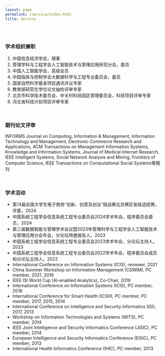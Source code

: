 ```yaml
---
layout: page
permalink: /service/index.html
title: Service
---
```



  <br>

### 学术组织兼职

1. 中国信息经济学会，理事
2. 管理学科与工程学会人工智能技术与管理应用研究分会，委员
3. 中国人工智能学会，高级会员
4. 中国指挥与控制学会大数据科学与工程专业委员会，委员
5. 国家自然科学基金项目通讯评议专家
6. 教育部研究生学位论文抽检评审专家
7. 北京市科学技术委员会、中关村科技园区管理委员会，科技项目评审专家
8. 河北省科技计划项目评审专家

  <br>

### 期刊论文评审

INFORMS Journal on Computing, Information & Management, Information Technology and Management, Electronic Commerce Research and Applications, ACM Transactions on Management Information Systems, Knowledge and Information Systems, Journal of Medical Internet Research, IEEE Intelligent Systems, Social Network Analysis and Mining, Frontiers of Computer Science, IEEE Transactions on Computational Social Systems等期刊


  <br>

### 学术活动

- 第14届全国大学生电子商务“创新、创意及创业”挑战赛北京赛区省级选拔赛，评委，2024
- 中国系统工程学会信息系统工程专业委员会2024学术年会，程序委员会委员，2024
- 第三届数据智能与管理学术会议暨2023年管理科学与工程学会人工智能技术与管理应用分会年会，分论坛特邀报告人，2023
- 中国系统工程学会信息系统工程专业委员会2023学术年会，分论坛主持人，2023
- 中国系统工程学会信息系统工程专业委员会2022学术年会，程序委员会成员和分论坛主持人，2022
- International Conference on Information Systems (ICIS), reviewer, 2021
- China Summer Workshop on Information Management (CSWIM), PC member, 2021, 2019
- IEEE ISI World Cup (AI-enabled Analytics), Co-Chair, 2019
- International Conference on Information Systems (ICIS), PC member, 2018
- International Conference for Smart Health (ICSH), PC member, PC member, 2017, 2015, 2014 
- International Conference on Intelligence and Security Informatics (ISI), 2017, 2013
- Workshop on Information Technologies and Systems (WITS), PC member, 2014
- IEEE Joint Intelligence and Security Informatics Conference (JISIC), PC member, 2014
- European Intelligence and Security Informatics Conference (EISIC), PC member, 2013
- International Health Informatics Conference (IHIC), PC member, 2013
